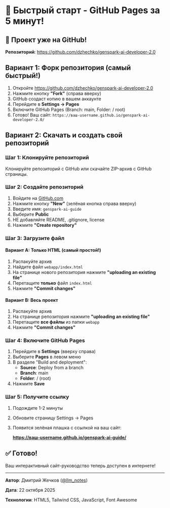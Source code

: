 # 🚀 Быстрый старт - GitHub Pages за 5 минут!

## 🎉 Проект уже на GitHub!

**Репозиторий**: https://github.com/dzhechko/genspark-ai-developer-2.0

## Вариант 1: Форк репозитория (самый быстрый!)

1. Откройте https://github.com/dzhechko/genspark-ai-developer-2.0
2. Нажмите кнопку **"Fork"** (справа вверху)
3. GitHub создаст копию в вашем аккаунте
4. Перейдите в **Settings → Pages**
5. Включите GitHub Pages (Branch: main, Folder: / root)
6. Готово! Ваш сайт: `https://ваш-username.github.io/genspark-ai-developer-2.0/`

## Вариант 2: Скачать и создать свой репозиторий

### Шаг 1: Клонируйте репозиторий

Клонируйте репозиторий с GitHub или скачайте ZIP-архив с GitHub страницы.

### Шаг 2: Создайте репозиторий

1. Войдите на [GitHub.com](https://github.com)
2. Нажмите кнопку **"New"** (зелёная кнопка справа вверху)
3. Введите имя: `genspark-ai-guide`
4. Выберите **Public**
5. НЕ добавляйте README, .gitignore, license
6. Нажмите **"Create repository"**

### Шаг 3: Загрузите файл

#### Вариант A: Только HTML (самый простой!)

1. Распакуйте архив
2. Найдите файл `webapp/index.html`
3. На странице нового репозитория нажмите **"uploading an existing file"**
4. Перетащите **только** файл `index.html`
5. Нажмите **"Commit changes"**

#### Вариант B: Весь проект

1. Распакуйте архив
2. На странице репозитория нажмите **"uploading an existing file"**
3. Перетащите **все файлы** из папки `webapp`
4. Нажмите **"Commit changes"**

### Шаг 4: Включите GitHub Pages

1. Перейдите в **Settings** (вверху справа)
2. Выберите **Pages** в левом меню
3. В разделе "Build and deployment":
   - **Source**: Deploy from a branch
   - **Branch**: main
   - **Folder**: / (root)
4. Нажмите **Save**

### Шаг 5: Получите ссылку

1. Подождите 1-2 минуты
2. Обновите страницу Settings → Pages
3. Появится зелёная плашка с ссылкой на ваш сайт:
   
   **https://ваш-username.github.io/genspark-ai-guide/**

## ✅ Готово!

Ваш интерактивный сайт-руководство теперь доступен в интернете!

---

**Автор**: Дмитрий Жечков ([@llm_notes](https://t.me/llm_notes))

**Дата**: 22 октября 2025

**Технологии**: HTML5, Tailwind CSS, JavaScript, Font Awesome
